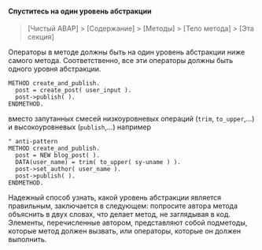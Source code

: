 #### Спуститесь на один уровень абстракции

> [Чистый ABAP] > [Содержание] > [Методы] > [Тело метода] > [Эта секция]

Операторы в методе должны быть на один уровень абстракции ниже самого метода.
Соответственно, все эти операторы должны быть одного уровня абстракции.

```ABAP
METHOD create_and_publish.
  post = create_post( user_input ).
  post->publish( ).
ENDMETHOD.
```

вместо запутанных смесей низкоуровневых операций \(`trim`, `to_upper`,...\) и высокоуровневых \(`publish`,...\) например

```ABAP
" anti-pattern
METHOD create_and_publish.
  post = NEW blog_post( ).
  DATA(user_name) = trim( to_upper( sy-uname ) ).
  post->set_author( user_name ).
  post->publish( ).
ENDMETHOD.
```

Надежный способ узнать, какой уровень абстракции является правильным, заключается в следующем: 
попросите автора метода объяснить в двух словах, что делает метод, не заглядывая в код. 
Элементы, перечисленные автором, представляют собой подметоды, которые метод должен вызвать, или операторы, которые он должен выполнить.
